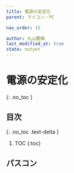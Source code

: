 ```yaml
---
title: 電源の安定化
parent: マイコン・PC

nav_order: 15

author: 丸山響輝
last_modified_at: true
state: notyet
---
```


# **電源の安定化**
{: .no_toc }

## 目次
{: .no_toc .text-delta }

1. TOC
{:toc}

## パスコン
